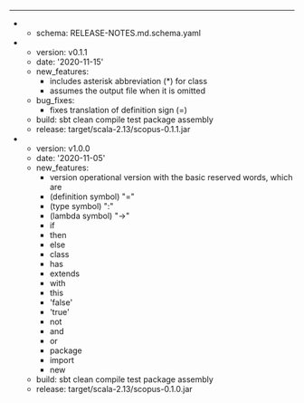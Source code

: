 ---
- - schema: RELEASE-NOTES.md.schema.yaml
- - version: v0.1.1
  - date: '2020-11-15'
  - new_features:
    - includes asterisk abbreviation (*) for class
    - assumes the output file when it is omitted
  - bug_fixes:
    - fixes translation of definition sign (=)
  - build: sbt clean compile test package assembly
  - release: target/scala-2.13/scopus-0.1.1.jar
- - version: v1.0.0
  - date: '2020-11-05'
  - new_features:
    - version operational version with the basic reserved words, which are
    - (definition symbol) "="
    - (type symbol) ":"
    - (lambda symbol) "->"
    - if
    - then
    - else
    - class
    - has
    - extends
    - with
    - this
    - 'false'
    - 'true'
    - not
    - and
    - or
    - package
    - import
    - new
  - build: sbt clean compile test package assembly
  - release: target/scala-2.13/scopus-0.1.0.jar


